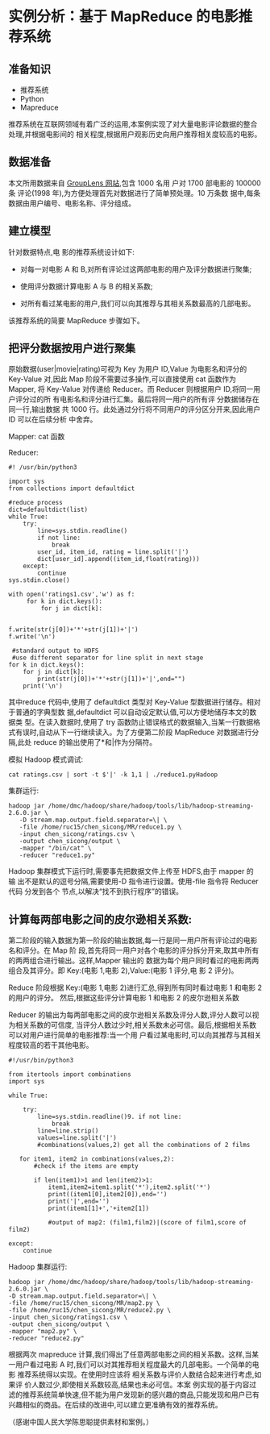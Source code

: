 # 实例分析：基于 MapReduce 的电影推荐系统


## 准备知识

* 推荐系统
* Python
* Mapreduce

推荐系统在互联网领域有着广泛的运用,本案例实现了对大量电影评论数据的整合处理,并根据电影间的
相关程度,根据用户观影历史向用户推荐相关度较高的电影。


## 数据准备

本文所用数据来自 [GroupLens 网站](http://grouplens.org/datasets/movielens/),包含 1000 名用
户对 1700 部电影的 100000 条 评论(1998 年),为方便处理首先对数据进行了简单预处理。10 万条数
据中,每条数据由用户编号、电影名称、评分组成。


## 建立模型

针对数据特点,电 影的推荐系统设计如下:

* 对每一对电影 A 和 B,对所有评论过这两部电影的用户及评分数据进行聚集;

* 使用评分数据计算电影 A 与 B 的相关系数;

* 对所有看过某电影的用户,我们可以向其推荐与其相关系数最高的几部电影。



该推荐系统的简要 MapReduce 步骤如下。



## 把评分数据按用户进行聚集


原始数据(user|movie|rating)可视为 Key 为用户 ID,Value 为电影名和评分的 Key-Value 对,因此
Map 阶段不需要过多操作,可以直接使用 cat 函数作为 Mapper, 将 Key-Value 对传递给 Reducer。而
Reducer 则根据用户 ID,将同一用户评分过的所 有电影名和评分进行汇集。最后将同一用户的所有评
分数据储存在同一行,输出数据 共 1000 行。此处通过分行将不同用户的评分区分开来,因此用户 ID
可以在后续分析 中舍弃。

Mapper: cat 函数

Reducer:


    #! /usr/bin/python3

    import sys
    from collections import defaultdict

    #reduce process
    dict=defaultdict(list)
    while True:
        try:
            line=sys.stdin.readline()
            if not line:
                break
            user_id, item_id, rating = line.split('|')
            dict[user_id].append((item_id,float(rating)))
        except:
            continue
    sys.stdin.close()

    with open('ratings1.csv','w') as f:
         for k in dict.keys():
             for j in dict[k]:


    f.write(str(j[0])+'*'+str(j[1])+'|')
    f.write('\n')

     #standard output to HDFS
     #use different separator for line split in next stage
    for k in dict.keys():
        for j in dict[k]:
            print(str(j[0])+'*'+str(j[1])+'|',end="")
        print('\n')

其中reduce 代码中,使用了 defaultdict 类型对 Key-Value 型数据进行储存。相对于普通的字典型数
据,defaultdict 可以自动设定默认值,可以方便地储存本文的数据类 型。在读入数据时,使用了 try
函数防止错误格式的数据输入,当某一行数据格式有误时,自动从下一行继续读入。为了方便第二阶段
MapReduce 对数据进行分隔,此处 reduce 的输出使用了*和|作为分隔符。

模拟 Hadoop 模式调试:

    cat ratings.csv | sort -t $'|' -k 1,1 | ./reduce1.pyHadoop

集群运行:

    hadoop jar /home/dmc/hadoop/share/hadoop/tools/lib/hadoop-streaming-2.6.0.jar \
       -D stream.map.output.field.separator=\| \
       -file /home/ruc15/chen_sicong/MR/reduce1.py \
       -input chen_sicong/ratings.csv \
       -output chen_sicong/output \
       -mapper "/bin/cat" \
       -reducer "reduce1.py"

Hadoop 集群模式下运行时,需要事先把数据文件上传至 HDFS,由于 mapper 的
输 出不是默认的逗号分隔,需要使用-D 指令进行设置。使用-file 指令将 Reducer 代码 分发到各个
节点,以解决“找不到执行程序”的错误。


## 计算每两部电影之间的皮尔逊相关系数:

第二阶段的输入数据为第一阶段的输出数据,每一行是同一用户所有评论过的电影名和评分。在 Map 阶
段,首先将同一用户对各个电影的评分拆分开来,取其中所有的两两组合进行输出。这样,Mapper 输出的
数据为每个用户同时看过的电影两两组合及其评分。即 Key:(电影 1,电影 2),Value:(电影 1 评分,电
影 2 评分)。

Reduce 阶段根据 Key:(电影 1,电影 2)进行汇总,得到所有同时看过电影 1 和电影 2 的用户的评分。
然后,根据这些评分计算电影 1 和电影 2 的皮尔逊相关系数


Reducer 的输出为每两部电影之间的皮尔逊相关系数及评分人数,评分人数可以视为相关系数的可信度,
当评分人数过少时,相关系数未必可信。最后,根据相关系数可以对用户进行简单的电影推荐:当一个用
户看过某电影时,可以向其推荐与其相关程度较高的若干其他电影。


    #!/usr/bin/python3

    from itertools import combinations
    import sys

    while True:

        try:
            line=sys.stdin.readline()9. if not line:
                break
            line=line.strip()
            values=line.split('|')
            #combinations(values,2) get all the combinations of 2 films

       for item1, item2 in combinations(values,2):
           #check if the items are empty

           if len(item1)>1 and len(item2)>1:
               item1,item2=item1.split('*'),item2.split('*')
               print((item1[0],item2[0]),end='')
               print('|',end='')
               print(item1[1]+','+item2[1])

               #output of map2: (film1,film2)|(score of film1,score of film2)

    except:
        continue


Hadoop 集群运行:

    hadoop jar /home/dmc/hadoop/share/hadoop/tools/lib/hadoop-streaming-2.6.0.jar \
    -D stream.map.output.field.separator=\| \
    -file /home/ruc15/chen_sicong/MR/map2.py \
    -file /home/ruc15/chen_sicong/MR/reduce2.py \
    -input chen_sicong/ratings1.csv \
    -output chen_sicong/output \
    -mapper "map2.py" \
    -reducer "reduce2.py"


根据两次 mapreduce 计算,我们得出了任意两部电影之间的相关系数。这样,当某 一用户看过电影 A
时,我们可以对其推荐相关程度最大的几部电影。一个简单的电影 推荐系统得以实现。在使用时应该将
相关系数与评价人数结合起来进行考虑,如果评 价人数过少,即使相关系数较高,结果也未必可信。本案
例实现的基于内容过滤的推荐系统简单快速,但不能为用户发现新的感兴趣的商品,只能发现和用户已有
兴趣相似的商品。在后续的改进中,可以建立更准确有效的推荐系统。

（感谢中国人民大学陈思聪提供素材和案例。）
